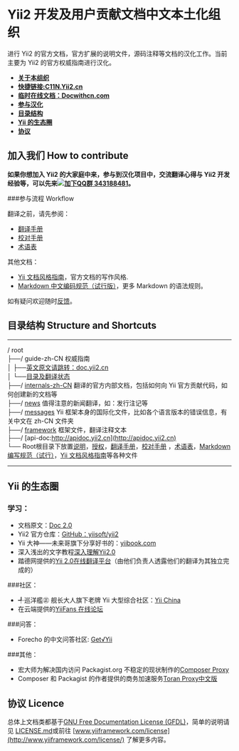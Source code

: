Yii2 开发及用户贡献文档中文本土化组织
==============
进行 Yii2 的官方文档，官方扩展的说明文件，源码注释等文档的汉化工作。当前主要为 Yii2 的官方权威指南进行汉化。

- **[关于本组织](organization.md)**
- **[快捷链接:C11N.Yii2.cn](http://c11n.yii2.cn/)**
- **[临时在线文档：Docwithcn.com](http://docwithcn.com/)**
- **[参与汉化](#contribute)**
- **[目录结构](#directory)**
- **[Yii 的生态圈](#yiicosystem)**
- **[协议](#licence)**



加入我们 How to contribute <a name="contribute">
----------------

**如果你想加入 Yii2 的大家庭中来，参与到汉化项目中，交流翻译心得与 Yii2 开发经验等，可以先来[![加下QQ群](http://pub.idqqimg.com/wpa/images/group.png) 343188481](http://url.cn/SIMfwO)。**


###参与流程 Workflow

翻译之前，请先参阅：

- [翻译手册](translation-guide.md)
- [校对手册](translation-proofreading.md)
- [术语表](translation-glossary.md)

其他文档：
- [Yii 文档风格指南](documentation_style_guide.md)，官方文档的写作风格.
- [Markdown 中文编码规范（试行版）](markdown-code-style.md)，更多 Markdown 的语法规则。

如有疑问欢迎随时[反馈](https://github.com/yii2-chinesization/yii2-zh-cn/issues)。


目录结构 Structure and Shortcuts <a name ="directory">
----------------
***************************
/ root  
  ├──/ guide-zh-CN 权威指南  
  │    ├──[英文原文请跳转：doc.yii2.cn](http://doc.yii2.cn)  
  │    └──[目录及翻译状态](guide-zh-CN/README.md)  
  ├──/ [internals-zh-CN](internals-zh-CN/) 翻译的官方内部文档，包括如何向 Yii 官方贡献代码，如何创建新的文档等  
  ├──/ [news](news/) 值得注意的新闻翻译，如：发行注记等  
  ├──/ [messages](messages/) Yii 框架本身的国际化文件，比如各个语言版本的错误信息，有关中文在 zh-CN 文件夹  
  ├──/ [framework](framework/) 框架文件，翻译注释文本  
  ├──/ [api-doc:http://apidoc.yii2.cn](http://apidoc.yii2.cn)  
  └── Root根目录下放置[说明](README.md)，[授权](LICENSE.md)，[翻译手册](translation-guide.md)，[校对手册](translation-proofreading.md)
  ，[术语表](translation-glossary.md)，[Markdown 编写规范（试行）](markdown-code-style.md)，[Yii 文档风格指南](documentation_style_guide.md)等各种文件  
***************************


Yii 的生态圈 <a name="yiicosystem">
--------

### 学习：

- 文档原文：[Doc 2.0](http://www.yiiframework.com/doc-2.0/index.html)
- Yii2 官方仓库：[GitHub：yiisoft/yii2](https://github.com/yiisoft/yii2/tree/master/docs/guide)
- Yii 大神——未来哥旗下分享好书的：[yiibook.com](http://yiibook.com)
- 深入浅出的文字教程[深入理解Yii2.0](http://www.digpage.com/index.html)
- 踏德网提供的[Yii 2.0在线翻译平台](http://yii2.techbrood.com/guide-index.html)（由他们负责人透露他们的翻译为其独立完成的）

###社区：

- ╃巡洋艦㊣ 舰长大人旗下老牌 Yii 大型综合社区：[Yii China](http://www.yiichina.com/)
- 在云端提供的[YiiFans 在线论坛](http://www.yiifans.com/forum.php)

###问答：

- Forecho 的中文问答社区: [Get√Yii](http://www.getyii.com/)

###其他：

- 宏大师为解决国内访问 Packagist.org 不稳定的现状制作的[Composer Proxy](http://composer-proxy.com/)
- Composer 和 Packagist 的作者提供的商务加速服务[Toran Proxy中文版](http://pkg.phpcomposer.com/)

协议 Licence <a name="licence">
----------------

总体上文档类都基于[GNU Free Documentation License (GFDL)](http://www.gnu.org/copyleft/fdl.html)，简单的说明请见 [LICENSE.md](LICENSE.md)或前往 [www.yiiframework.com/license](http://www.yiiframework.com/license/) 了解更多内容。
